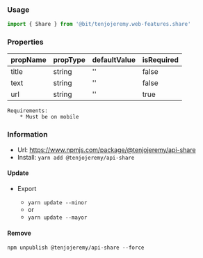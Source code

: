 ### Usage

```js
import { Share } from '@bit/tenjojeremy.web-features.share'
```

### Properties

| **propName** | **propType** | **defaultValue** | **isRequired** |
| ------------ | ------------ | ---------------- | -------------- |
| title        | string       | ''               | false          |
| text         | string       | ''               | false          |
| url          | string       | ''               | true           |

```
Requirements:
    * Must be on mobile
```

### Information

- Url: https://www.npmjs.com/package/@tenjojeremy/api-share
- Install: `yarn add @tenjojeremy/api-share`

#### Update

- Export

  - `yarn update --minor`
  - or
  - `yarn update --mayor`

#### Remove

`npm unpublish @tenjojeremy/api-share --force`
